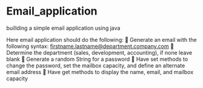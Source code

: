 # Email_application
buillding a simple email application using java

Here email application should do the following:
 Generate an email with the following syntax: firstname.lastname@department.company.com
 Determine the department (sales, development, accounting), if none leave blank
 Generate a random String for a password
 Have set methods to change the password, set the mailbox capacity, and define an alternate email address
 Have get methods to display the name, email, and mailbox capacity
